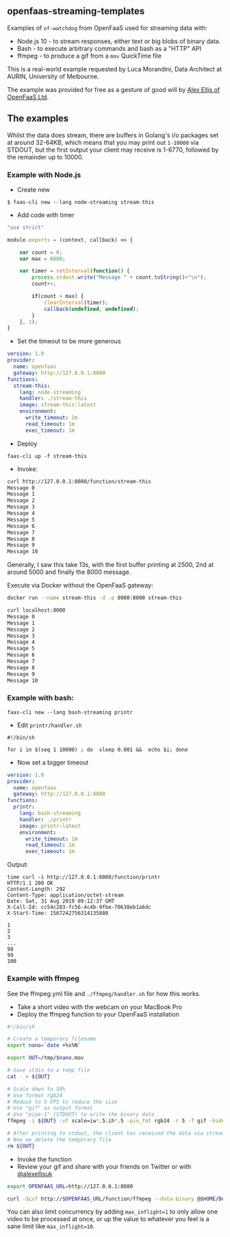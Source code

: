 ## openfaas-streaming-templates

Examples of `of-watchdog` from OpenFaaS used for streaming data with:

* Node.js 10 - to stream responses, either text or big blobs of binary data.
* Bash - to execute arbitrary commands and bash as a "HTTP" API
* ffmpeg - to produce a gif from a `mov` QuickTime file

This is a real-world example requested by Luca Morandini, Data Architect at AURIN, University of Melbourne.

The example was provided for free as a gesture of good will by [Alex Ellis of OpenFaaS Ltd](https://www.alexellis.io/).

## The examples

Whilst the data does stream, there are buffers in Golang's i/o packages set at around 32-64KB, which means that you may print out `1-10000` via STDOUT, but the first output your client may receive is 1-6770, followed by the remainder up to 10000.

### Example with Node.js

* Create new

```
$ faas-cli new --lang node-streaming stream-this
```

* Add code with timer

```javascript
"use strict"

module.exports = (context, callback) => {

    var count = 0;
    var max = 8000;

    var timer = setInterval(function() {
        process.stdout.write("Message " + count.toString()+"\n");
        count++;

        if(count > max) {
            clearInterval(timer);
            callback(undefined, undefined);
        }
    }, 1);
}
```

* Set the timeout to be more generous

```yaml
version: 1.0
provider:
  name: openfaas
  gateway: http://127.0.0.1:8080
functions:
  stream-this:
    lang: node-streaming
    handler: ./stream-this
    image: stream-this:latest
    environment:
      write_timeout: 1m
      read_timeout: 1m
      exec_timeout: 1m
```

* Deploy

```
faas-cli up -f stream-this
```

* Invoke:

```sh
curl http://127.0.0.1:8080/function/stream-this
Message 0
Message 1
Message 2
Message 3
Message 4
Message 5
Message 6
Message 7
Message 8
Message 9
Message 10
```

Generally, I saw this take 13s, with the first buffer printing at 2500, 2nd at around 5000 and finally the 8000 message.

Execute via Docker without the OpenFaaS gateway:

```sh
docker run --name stream-this -d -p 8000:8000 stream-this

curl localhost:8000
Message 0
Message 1
Message 2
Message 3
Message 4
Message 5
Message 6
Message 7
Message 8
Message 9
Message 10
```


### Example with bash:

```
faas-cli new --lang bash-streaming printr
```

* Edit `printr/handler.sh`

```
#!/bin/sh

for i in $(seq 1 10000) ; do  sleep 0.001 &&  echo $i; done
```

* Now set a bigger timeout

```yaml
version: 1.0
provider:
  name: openfaas
  gateway: http://127.0.0.1:8080
functions:
  printr:
    lang: bash-streaming
    handler: ./printr
    image: printr:latest
    environment:
      write_timeout: 1m
      read_timeout: 1m
      exec_timeout: 1m

```

Output:

```
time curl -i http://127.0.0.1:8080/function/printr
HTTP/1.1 200 OK
Content-Length: 292
Content-Type: application/octet-stream
Date: Sat, 31 Aug 2019 09:12:37 GMT
X-Call-Id: cc54c283-fc56-4c4b-9fbe-70638eb1a6dc
X-Start-Time: 1567242756314135880

1
2
3
...
98
99
100
```
### Example with ffmpeg

See the ffmpeg.yml file and `./ffmpeg/handler.sh` for how this works.

* Take a short video with the webcam on your MacBook Pro
* Deploy the ffmpeg function to your OpenFaaS installation

```sh
#!/bin/sh

# Create a temporary filename
export nano=`date +%s%N`

export OUT=/tmp/$nano.mov

# Save stdin to a temp file
cat - > ${OUT}

# Scale down to 50%
# Use format rgb24
# Reduce to 5 FPS to reduce the size
# Use "gif" as output format
# Use "pipe:1" (STDOUT) to write the binary data
ffmpeg -i ${OUT} -vf scale=iw*.5:ih*.5 -pix_fmt rgb24 -r 5 -f gif -hide_banner pipe:1

# After printing to stdout, the client has received the data via streaming
# Now we delete the temporary file
rm ${OUT}
```

* Invoke the function
* Review your gif and share with your friends on Twitter or with [@alexellisuk](https://twitter.com/alexellisuk)

```sh
export OPENFAAS_URL=http://127.0.0.1:8080

curl -SLsf http://$OPENFAAS_URL/function/ffmpeg --data-binary @$HOME/Desktop/my-video.mov > my-gif.gif
```

You can also limit concurrency by adding `max_inflight=1` to only allow one video to be processed at once, or up the value to whatever you feel is a sane limit like `max_inflight=10`.
